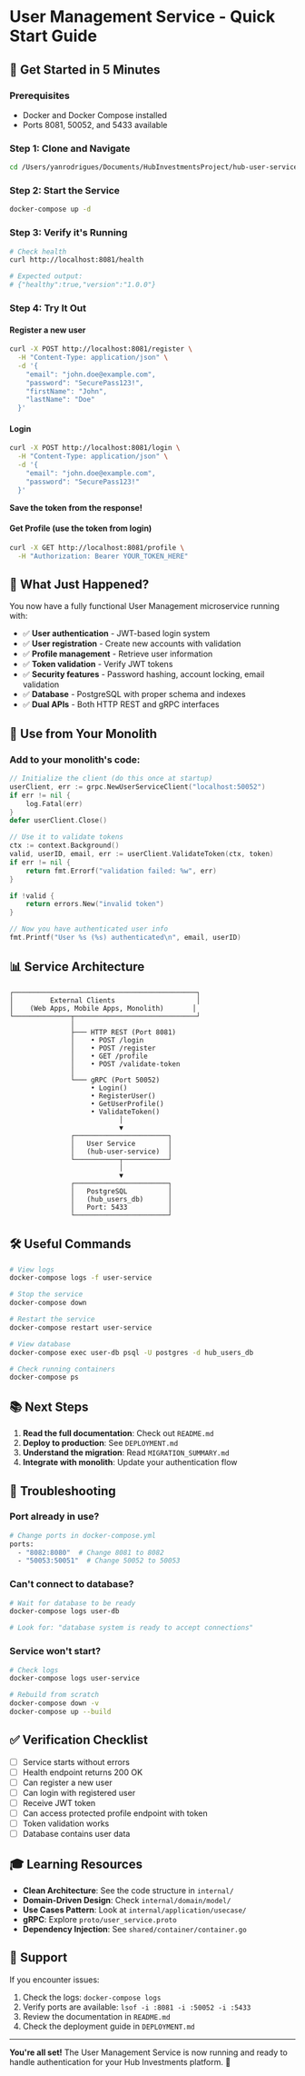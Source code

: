 # User Management Service - Quick Start Guide

## 🚀 Get Started in 5 Minutes

### Prerequisites
- Docker and Docker Compose installed
- Ports 8081, 50052, and 5433 available

### Step 1: Clone and Navigate
```bash
cd /Users/yanrodrigues/Documents/HubInvestmentsProject/hub-user-service
```

### Step 2: Start the Service
```bash
docker-compose up -d
```

### Step 3: Verify it's Running
```bash
# Check health
curl http://localhost:8081/health

# Expected output:
# {"healthy":true,"version":"1.0.0"}
```

### Step 4: Try It Out

#### Register a new user
```bash
curl -X POST http://localhost:8081/register \
  -H "Content-Type: application/json" \
  -d '{
    "email": "john.doe@example.com",
    "password": "SecurePass123!",
    "firstName": "John",
    "lastName": "Doe"
  }'
```

#### Login
```bash
curl -X POST http://localhost:8081/login \
  -H "Content-Type: application/json" \
  -d '{
    "email": "john.doe@example.com",
    "password": "SecurePass123!"
  }'
```

**Save the token from the response!**

#### Get Profile (use the token from login)
```bash
curl -X GET http://localhost:8081/profile \
  -H "Authorization: Bearer YOUR_TOKEN_HERE"
```

## 🎯 What Just Happened?

You now have a fully functional User Management microservice running with:

- ✅ **User authentication** - JWT-based login system
- ✅ **User registration** - Create new accounts with validation
- ✅ **Profile management** - Retrieve user information
- ✅ **Token validation** - Verify JWT tokens
- ✅ **Security features** - Password hashing, account locking, email validation
- ✅ **Database** - PostgreSQL with proper schema and indexes
- ✅ **Dual APIs** - Both HTTP REST and gRPC interfaces

## 🔌 Use from Your Monolith

### Add to your monolith's code:

```go
// Initialize the client (do this once at startup)
userClient, err := grpc.NewUserServiceClient("localhost:50052")
if err != nil {
    log.Fatal(err)
}
defer userClient.Close()

// Use it to validate tokens
ctx := context.Background()
valid, userID, email, err := userClient.ValidateToken(ctx, token)
if err != nil {
    return fmt.Errorf("validation failed: %w", err)
}

if !valid {
    return errors.New("invalid token")
}

// Now you have authenticated user info
fmt.Printf("User %s (%s) authenticated\n", email, userID)
```

## 📊 Service Architecture

```
┌─────────────────────────────────────────────┐
│         External Clients                    │
│    (Web Apps, Mobile Apps, Monolith)       │
└──────────────┬──────────────────────────────┘
               │
               ├─── HTTP REST (Port 8081)
               │    • POST /login
               │    • POST /register
               │    • GET /profile
               │    • POST /validate-token
               │
               └─── gRPC (Port 50052)
                    • Login()
                    • RegisterUser()
                    • GetUserProfile()
                    • ValidateToken()
                           │
                           ▼
               ┌───────────────────────┐
               │   User Service        │
               │   (hub-user-service)  │
               └───────────┬───────────┘
                           │
                           ▼
               ┌───────────────────────┐
               │   PostgreSQL          │
               │   (hub_users_db)      │
               │   Port: 5433          │
               └───────────────────────┘
```

## 🛠️ Useful Commands

```bash
# View logs
docker-compose logs -f user-service

# Stop the service
docker-compose down

# Restart the service
docker-compose restart user-service

# View database
docker-compose exec user-db psql -U postgres -d hub_users_db

# Check running containers
docker-compose ps
```

## 📚 Next Steps

1. **Read the full documentation**: Check out `README.md`
2. **Deploy to production**: See `DEPLOYMENT.md`
3. **Understand the migration**: Read `MIGRATION_SUMMARY.md`
4. **Integrate with monolith**: Update your authentication flow

## 🐛 Troubleshooting

### Port already in use?
```bash
# Change ports in docker-compose.yml
ports:
  - "8082:8080"  # Change 8081 to 8082
  - "50053:50051"  # Change 50052 to 50053
```

### Can't connect to database?
```bash
# Wait for database to be ready
docker-compose logs user-db

# Look for: "database system is ready to accept connections"
```

### Service won't start?
```bash
# Check logs
docker-compose logs user-service

# Rebuild from scratch
docker-compose down -v
docker-compose up --build
```

## ✅ Verification Checklist

- [ ] Service starts without errors
- [ ] Health endpoint returns 200 OK
- [ ] Can register a new user
- [ ] Can login with registered user
- [ ] Receive JWT token
- [ ] Can access protected profile endpoint with token
- [ ] Token validation works
- [ ] Database contains user data

## 🎓 Learning Resources

- **Clean Architecture**: See the code structure in `internal/`
- **Domain-Driven Design**: Check `internal/domain/model/`
- **Use Cases Pattern**: Look at `internal/application/usecase/`
- **gRPC**: Explore `proto/user_service.proto`
- **Dependency Injection**: See `shared/container/container.go`

## 🤝 Support

If you encounter issues:
1. Check the logs: `docker-compose logs`
2. Verify ports are available: `lsof -i :8081 -i :50052 -i :5433`
3. Review the documentation in `README.md`
4. Check the deployment guide in `DEPLOYMENT.md`

---

**You're all set!** The User Management Service is now running and ready to handle authentication for your Hub Investments platform. 🎉
